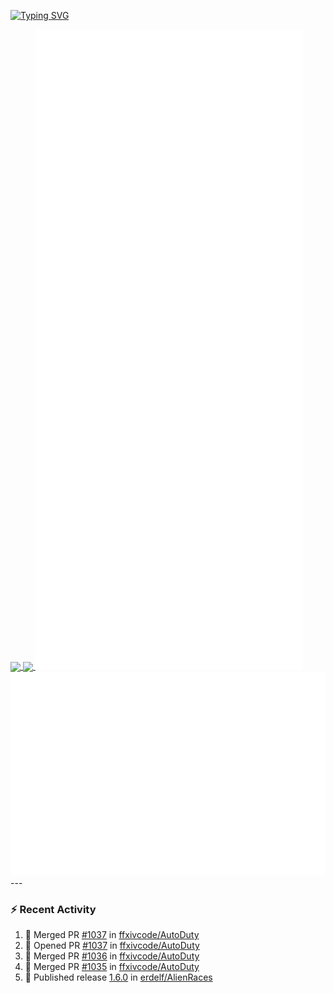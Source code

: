 [![Typing SVG](https://readme-typing-svg.demolab.com?font=Fira+Code&duration=1000&pause=1000&multiline=true&repeat=false&width=435&lines=Simon+Latusek+%7C+Gameplay+Engineer)](https://git.io/typing-svg)

<a href="https://github.com/anuraghazra/github-readme-stats">
  <img height=200 align="center" src="https://github-readme-stats.vercel.app/api?username=erdelf&theme=radical" />
</a>
<a href="https://github.com/anuraghazra/convoychat">
  <img height=200 align="center" src="https://streak-stats.demolab.com?user=erdelf&theme=radical&mode=weekly" />
</a>

<picture>
  <img src="/github-metrics.svg" alt="Metrics">
</picture>

<picture>
  <img src="/github-metrics-achievements.svg" alt="Achievements">
</picture>
---

### :zap: Recent Activity
<!--START_SECTION:activity-->
1. 🎉 Merged PR [#1037](https://github.com/ffxivcode/AutoDuty/pull/1037) in [ffxivcode/AutoDuty](https://github.com/ffxivcode/AutoDuty)
2. 💪 Opened PR [#1037](https://github.com/ffxivcode/AutoDuty/pull/1037) in [ffxivcode/AutoDuty](https://github.com/ffxivcode/AutoDuty)
3. 🎉 Merged PR [#1036](https://github.com/ffxivcode/AutoDuty/pull/1036) in [ffxivcode/AutoDuty](https://github.com/ffxivcode/AutoDuty)
4. 🎉 Merged PR [#1035](https://github.com/ffxivcode/AutoDuty/pull/1035) in [ffxivcode/AutoDuty](https://github.com/ffxivcode/AutoDuty)
5. 🚀 Published release [1.6.0](https://github.com/erdelf/AlienRaces/releases/tag/1.6.0) in [erdelf/AlienRaces](https://github.com/erdelf/AlienRaces)
<!--END_SECTION:activity-->

<!--
**erdelf/erdelf** is a ✨ _special_ ✨ repository because its `README.md` (this file) appears on your GitHub profile.

Here are some ideas to get you started:

- 🔭 I’m currently working on ...
- 🌱 I’m currently learning ...
- 👯 I’m looking to collaborate on ...
- 🤔 I’m looking for help with ...
- 💬 Ask me about ...
- 📫 How to reach me: ...
- 😄 Pronouns: ...
- ⚡ Fun fact: ...
-->
